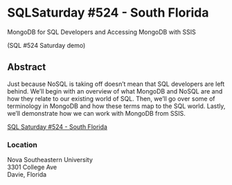 # SQLSaturday #524 - South Florida
MongoDB for SQL Developers and Accessing MongoDB with SSIS


(SQL #524 Saturday demo)

<h2>Abstract</h2> 

Just because NoSQL is taking off doesn’t mean that SQL developers are left behind. We’ll begin with an overview of what MongoDB and NoSQL are and how they relate to our existing world of SQL. Then, we’ll go over some of terminology in MongoDB and how these terms map to the SQL world. Lastly, we’ll demonstrate how we can work with MongoDB from SSIS.  
  
<a href="https://sqlsaturday.com/2016-06-18-SQLSat-0524">SQL Saturday #524 - South Florida</a>  

<h3>Location</h3>
Nova Southeastern University <br />
3301 College Ave <br />
Davie, Florida <br />
